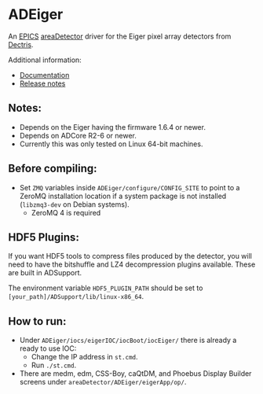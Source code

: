 ADEiger
===========
An
[EPICS](http://www.aps.anl.gov/epics/)
[areaDetector](https://cars.uchicago.edu/software/epics/areaDetector.html)
driver for the Eiger pixel array detectors from
[Dectris](http://www.dectris.com).

Additional information:
* [Documentation](https://areadetector.github.io/master/ADEiger/eiger.html)
* [Release notes](RELEASE.md)

Notes:
------

* Depends on the Eiger having the firmware 1.6.4 or newer.
* Depends on ADCore R2-6 or newer.
* Currently this was only tested on Linux 64-bit machines.

Before compiling:
-----------------

* Set `ZMQ` variables inside `ADEiger/configure/CONFIG_SITE` to point to a ZeroMQ installation location if a system package is not installed (`libzmq3-dev` on Debian systems).
  - ZeroMQ 4 is required

HDF5 Plugins:
-------------

If you want HDF5 tools to compress files produced by the detector, you will need to have the bitshuffle and LZ4 decompression
plugins available.  These are built in ADSupport.

The environment variable `HDF5_PLUGIN_PATH` should be set to `[your_path]/ADSupport/lib/linux-x86_64`.

How to run:
-----------

* Under `ADEiger/iocs/eigerIOC/iocBoot/iocEiger/` there is already a ready to use IOC:
  - Change the IP address in `st.cmd`.
  - Run `./st.cmd`.
* There are medm, edm, CSS-Boy, caQtDM, and Phoebus Display Builder screens under `areaDetector/ADEiger/eigerApp/op/`.

